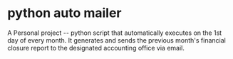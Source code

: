 # python auto mailer
A Personal project -- python script that automatically executes on the 1st day of every month. It generates and sends the previous month's financial closure report to the designated accounting office via email.
